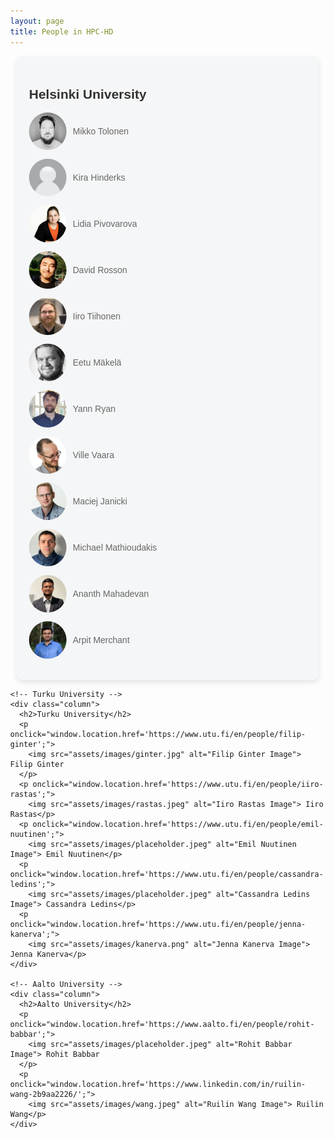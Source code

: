 ```yaml
---
layout: page
title: People in HPC-HD
---
```



<html lang="en">

<head>
  <meta charset="UTF-8">
  <meta name="viewport" content="width=device-width, initial-scale=1.0">
  <title>People Page</title>
  <style>
    body {
      font-family: Arial, sans-serif;
      margin: 0;
    }

    .container_people {
      display: flex;
      justify-content: space-between;
      flex-wrap: wrap;
    }

    .column {
      flex: 1;
      background-color: #f5f6f7;
      border-radius: 10px;
      box-shadow: 0 4px 8px rgba(0, 0, 0, 0.1);
      padding: 20px;
      margin: 10px;
    }

    h2 {
      color: #333;
    }

    p {
      color: #666;
      cursor: pointer;
      display: flex;
      align-items: center;
    }

    img {
      width: 60px; /* Set a fixed width for the images */
      height: 60px; /* Set a fixed height for the images */
      object-fit: cover; /* Maintain aspect ratio and cover the container_people */
      border-radius: 50%; /* Make the images circular */
      margin-right: 10px; /* Add some spacing between the image and text */
    }
  </style>
</head>

<body>


  <div class="container_people">
    <!-- Helsinki University -->
    <div class="column">
      <h2>Helsinki University</h2>
      <p onclick="window.location.href='https://researchportal.helsinki.fi/en/persons/mikko-tolonen';">
        <img src="assets/images/tolonen.jpg" alt="Mikko Tolonen Image"> Mikko Tolonen
      </p>
      <p onclick="window.location.href='https://researchportal.helsinki.fi/en/persons/kira-sophie-hinderks';"> 
        <img src="assets/images/placeholder.jpeg" alt="Placeholder Image"> Kira Hinderks</p>
      <p onclick="window.location.href='https://researchportal.helsinki.fi/en/persons/lidia-pivovarova';"> 
        <img src="assets/images/lidia.png" alt="Lidia Pivovarova Image"> Lidia Pivovarova</p>
      <p onclick="window.location.href='https://www.helsinki.fi/en/about-us/people/people-finder/david-rosson-9471528';"> 
        <img src="assets/images/rosson.jpg" alt="David Rosson Image"> David Rosson</p>
      <p onclick="window.location.href='https://researchportal.helsinki.fi/fi/persons/iiro-lassi-ilmari-tiihonen';">
        <img src="assets/images/tiihonen.jpeg" alt="Iiro Tiihonen Image"> Iiro Tiihonen</p>
      <p onclick="window.location.href='https://blogs.helsinki.fi/jiemakel/';"> 
        <img src="assets/images/eetu-medium.png" alt="Eetu Mäkelä Image"> Eetu Mäkelä</p>
      <p onclick="window.location.href='https://www.universiteitleiden.nl/en/staffmembers/yann-ryan#tab-1';"> 
        <img src="assets/images/yann_ryan.png" alt="Yann Ryan Image"> Yann Ryan</p>
      <p onclick="window.location.href='https://researchportal.helsinki.fi/en/persons/ville-vaara';"> 
        <img src="assets/images/vaara.jpg" alt="Ville Vaara Image"> Ville Vaara</p>
      <p onclick="window.location.href='https://researchportal.helsinki.fi/en/persons/maciej-michal-janicki';"> 
        <img src="assets/images/janicki.jpg" alt="Maciej Janicki Image"> Maciej Janicki</p>
      <p onclick="window.location.href='https://researchportal.helsinki.fi/en/persons/michael-mathioudakis';"> 
        <img src="assets/images/mathioudakis.jpeg" alt="Michael Mathioudakis Image"> Michael Mathioudakis</p>
      <p onclick="window.location.href='https://researchportal.helsinki.fi/en/persons/ananth-mahadevan';"> 
        <img src="assets/images/mahadevan.jpeg" alt="Ananth Mahadevan Image"> Ananth Mahadevan</p>
      <p onclick="window.location.href='https://researchportal.helsinki.fi/en/persons/arpit-merchant';"> 
        <img src="assets/images/Merchant.jpg" alt="Arpit Merchant Image"> Arpit Merchant</p>
    </div>

    <!-- Turku University -->
    <div class="column">
      <h2>Turku University</h2>
      <p onclick="window.location.href='https://www.utu.fi/en/people/filip-ginter';">
        <img src="assets/images/ginter.jpg" alt="Filip Ginter Image"> Filip Ginter
      </p>
      <p onclick="window.location.href='https://www.utu.fi/en/people/iiro-rastas';"> 
        <img src="assets/images/rastas.jpeg" alt="Iiro Rastas Image"> Iiro Rastas</p>
      <p onclick="window.location.href='https://www.utu.fi/en/people/emil-nuutinen';"> 
        <img src="assets/images/placeholder.jpeg" alt="Emil Nuutinen Image"> Emil Nuutinen</p>
      <p onclick="window.location.href='https://www.utu.fi/en/people/cassandra-ledins';"> 
        <img src="assets/images/placeholder.jpeg" alt="Cassandra Ledins Image"> Cassandra Ledins</p>
      <p onclick="window.location.href='https://www.utu.fi/en/people/jenna-kanerva';"> 
        <img src="assets/images/kanerva.png" alt="Jenna Kanerva Image"> Jenna Kanerva</p>
    </div>

    <!-- Aalto University -->
    <div class="column">
      <h2>Aalto University</h2>
      <p onclick="window.location.href='https://www.aalto.fi/en/people/rohit-babbar';">
        <img src="assets/images/placeholder.jpeg" alt="Rohit Babbar Image"> Rohit Babbar
      </p>
      <p onclick="window.location.href='https://www.linkedin.com/in/ruilin-wang-2b9aa2226/';"> 
        <img src="assets/images/wang.jpeg" alt="Ruilin Wang Image"> Ruilin Wang</p>
    </div>
  </div>
</body>

</html>
